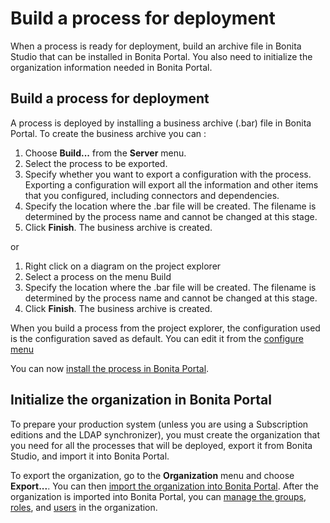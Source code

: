 # Build a process for deployment

When a process is ready for deployment, build an archive file in Bonita Studio that can be installed in Bonita Portal.
You also need to initialize the organization information needed in Bonita Portal.

## Build a process for deployment

A process is deployed by installing a business archive (.bar) file in Bonita Portal.
To create the business archive you can :

1. Choose **Build...** from the **Server** menu.
2. Select the process to be exported.
3. Specify whether you want to export a configuration with the process. 
Exporting a configuration will export all the information and other items that you configured, including connectors and dependencies.
4. Specify the location where the .bar file will be created. The filename is determined by the process name and cannot be changed at this stage.
5. Click **Finish**. The business archive is created.

or

1. Right click on a diagram on the project explorer
2. Select a process on the menu Build
3. Specify the location where the .bar file will be created. The filename is determined by the process name and cannot be changed at this stage.
4. Click **Finish**. The business archive is created.

When you build a process from the project explorer, the configuration used is the configuration saved as default. You can edit it from the [configure menu](configuring-a-process.md)


You can now [install the process in Bonita Portal](processes.md).

## Initialize the organization in Bonita Portal

To prepare your production system (unless you are using a Subscription editions and the LDAP synchronizer), 
you must create the organization that you need for all the processes that will be deployed, export it from Bonita Studio,
and import it into Bonita Portal. 

To export the organization, go to the **Organization** menu and choose **Export...**. You
can then [import the organization into Bonita Portal](import-export-an-organization.md). After the organization is imported into Bonita Portal, 
you can [manage the groups](group.md), [roles](role.md), and [users](manage-a-user.md) in the organization.
